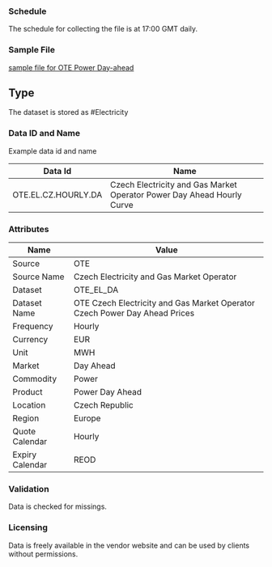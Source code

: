 ### Schedule

The schedule for collecting the file is at 17:00 GMT daily.

### Sample File

[sample file for OTE Power Day-ahead](pathname:///file-samples/DM_23_02_2022_EN.xls)

## Type

The dataset is stored as #Electricity

### Data ID and Name

Example data id and name

|**Data Id**|**Name**|
|-|-|
|OTE.EL.CZ.HOURLY.DA|Czech Electricity and Gas Market Operator Power Day Ahead Hourly Curve|

### Attributes

|Name|Value|
|-|-|
|Source|OTE|
|Source Name|Czech Electricity and Gas Market Operator|
|Dataset|OTE_EL_DA|
|Dataset Name|OTE Czech Electricity and Gas Market Operator Czech Power Day Ahead Prices|
|Frequency|Hourly|
|Currency|EUR|
|Unit|MWH|
|Market|Day Ahead|
|Commodity|Power|
|Product|Power Day Ahead|
|Location|Czech Republic|
|Region|Europe|
|Quote Calendar|Hourly|
|Expiry Calendar|REOD|

### Validation

Data is checked for missings. 

### Licensing

Data is freely available in the vendor website and can be used by clients without permissions.
